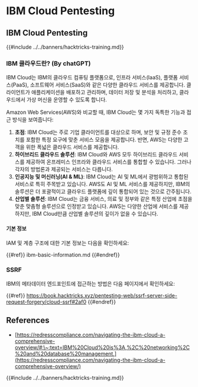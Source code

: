 # IBM Cloud Pentesting

## IBM Cloud Pentesting

{{#include ../../banners/hacktricks-training.md}}

### IBM 클라우드란? (By chatGPT)

IBM Cloud는 IBM의 클라우드 컴퓨팅 플랫폼으로, 인프라 서비스(IaaS), 플랫폼 서비스(PaaS), 소프트웨어 서비스(SaaS)와 같은 다양한 클라우드 서비스를 제공합니다. 클라이언트가 애플리케이션을 배포하고 관리하며, 데이터 저장 및 분석을 처리하고, 클라우드에서 가상 머신을 운영할 수 있도록 합니다.

Amazon Web Services(AWS)와 비교할 때, IBM Cloud는 몇 가지 독특한 기능과 접근 방식을 보여줍니다:

1. **초점**: IBM Cloud는 주로 기업 클라이언트를 대상으로 하며, 보안 및 규정 준수 조치를 포함한 특정 요구에 맞춘 서비스 모음을 제공합니다. 반면, AWS는 다양한 고객을 위한 폭넓은 클라우드 서비스를 제공합니다.
2. **하이브리드 클라우드 솔루션**: IBM Cloud와 AWS 모두 하이브리드 클라우드 서비스를 제공하여 온프레미스 인프라와 클라우드 서비스를 통합할 수 있습니다. 그러나 각자의 방법론과 제공되는 서비스는 다릅니다.
3. **인공지능 및 머신러닝(AI & ML)**: IBM Cloud는 AI 및 ML에서 광범위하고 통합된 서비스로 특히 주목받고 있습니다. AWS도 AI 및 ML 서비스를 제공하지만, IBM의 솔루션은 더 포괄적이고 클라우드 플랫폼에 깊이 통합되어 있는 것으로 간주됩니다.
4. **산업별 솔루션**: IBM Cloud는 금융 서비스, 의료 및 정부와 같은 특정 산업에 초점을 맞춘 맞춤형 솔루션으로 인정받고 있습니다. AWS는 다양한 산업에 서비스를 제공하지만, IBM Cloud만큼 산업별 솔루션의 깊이가 없을 수 있습니다.

#### 기본 정보

IAM 및 계층 구조에 대한 기본 정보는 다음을 확인하세요:

{{#ref}}
ibm-basic-information.md
{{#endref}}

### SSRF

IBM의 메타데이터 엔드포인트에 접근하는 방법은 다음 페이지에서 확인하세요:

{{#ref}}
https://book.hacktricks.xyz/pentesting-web/ssrf-server-side-request-forgery/cloud-ssrf#2af0
{{#endref}}

## References

- [https://redresscompliance.com/navigating-the-ibm-cloud-a-comprehensive-overview/#:\~:text=IBM%20Cloud%20is%3A,%2C%20networking%2C%20and%20database%20management.](https://redresscompliance.com/navigating-the-ibm-cloud-a-comprehensive-overview/)

{{#include ../../banners/hacktricks-training.md}}
